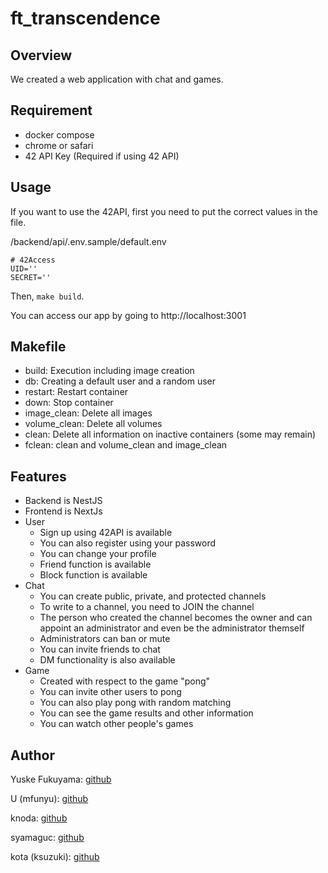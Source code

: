 # ft_transcendence

## Overview

We created a web application with chat and games.

## Requirement

- docker compose
- chrome or safari
- 42 API Key (Required if using 42 API)

## Usage

If you want to use the 42API, first you need to put the correct values in the file.

/backend/api/.env.sample/default.env

```
# 42Access
UID=''
SECRET=''
```

Then, `make build`.

You can access our app by going to http://localhost:3001

## Makefile

- build: Execution including image creation
- db: Creating a default user and a random user
- restart: Restart container
- down: Stop container
- image_clean: Delete all images
- volume_clean: Delete all volumes
- clean: Delete all information on inactive containers (some may remain)
- fclean: clean and volume_clean and image_clean

## Features

- Backend is NestJS
- Frontend is NextJs
- User
    - Sign up using 42API is available
    - You can also register using your password
    - You can change your profile
    - Friend function is available
    - Block function is available
- Chat
    - You can create public, private, and protected channels
    - To write to a channel, you need to JOIN the channel
    - The person who created the channel becomes the owner and can appoint an administrator and even be the administrator themself
    - Administrators can ban or mute
    - You can invite friends to chat
    - DM functionality is also available
- Game
    - Created with respect to the game "pong"
    - You can invite other users to pong
    - You can also play pong with random matching
    - You can see the game results and other information
    - You can watch other people's games

## Author

Yuske Fukuyama: [github](https://github.com/fkymy)

U (mfunyu): [github](https://github.com/mfunyu)

knoda: [github](https://github.com/odkaz)

syamaguc: [github](https://github.com/syamaguc)

kota (ksuzuki): [github](https://github.com/kotabrog)

